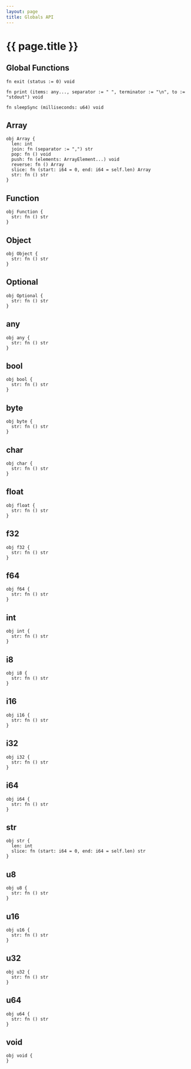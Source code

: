 ```yaml
---
layout: page
title: Globals API
---
```


# {{ page.title }}

## Global Functions
```the
fn exit (status := 0) void
```

```the
fn print (items: any..., separator := " ", terminator := "\n", to := "stdout") void
```

```the
fn sleepSync (milliseconds: u64) void
```

## Array
```the
obj Array {
  len: int
  join: fn (separator := ",") str
  pop: fn () void
  push: fn (elements: ArrayElement...) void
  reverse: fn () Array
  slice: fn (start: i64 = 0, end: i64 = self.len) Array
  str: fn () str
}
```

## Function
```the
obj Function {
  str: fn () str
}
```

## Object
```the
obj Object {
  str: fn () str
}
```

## Optional
```the
obj Optional {
  str: fn () str
}
```

## any
```the
obj any {
  str: fn () str
}
```

## bool
```the
obj bool {
  str: fn () str
}
```

## byte
```the
obj byte {
  str: fn () str
}
```

## char
```the
obj char {
  str: fn () str
}
```

## float
```the
obj float {
  str: fn () str
}
```

## f32
```the
obj f32 {
  str: fn () str
}
```

## f64
```the
obj f64 {
  str: fn () str
}
```

## int
```the
obj int {
  str: fn () str
}
```

## i8
```the
obj i8 {
  str: fn () str
}
```

## i16
```the
obj i16 {
  str: fn () str
}
```

## i32
```the
obj i32 {
  str: fn () str
}
```

## i64
```the
obj i64 {
  str: fn () str
}
```

## str
```the
obj str {
  len: int
  slice: fn (start: i64 = 0, end: i64 = self.len) str
}
```

## u8
```the
obj u8 {
  str: fn () str
}
```

## u16
```the
obj u16 {
  str: fn () str
}
```

## u32
```the
obj u32 {
  str: fn () str
}
```

## u64
```the
obj u64 {
  str: fn () str
}
```

## void
```the
obj void {
}
```
